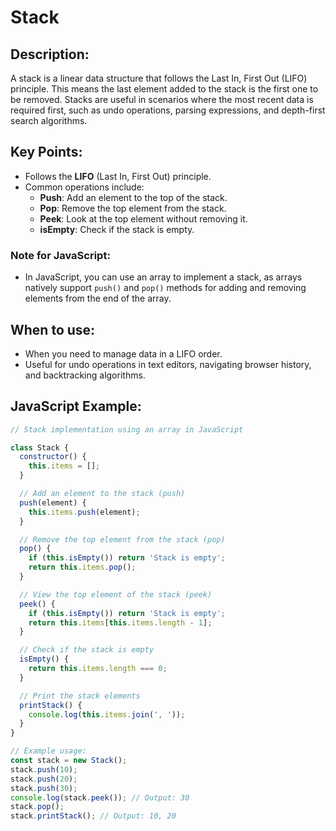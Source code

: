 # Stack

## Description:
A stack is a linear data structure that follows the Last In, First Out (LIFO) principle. This means the last element added to the stack is the first one to be removed. Stacks are useful in scenarios where the most recent data is required first, such as undo operations, parsing expressions, and depth-first search algorithms.

## Key Points:
- Follows the **LIFO** (Last In, First Out) principle.
- Common operations include:
    - **Push**: Add an element to the top of the stack.
    - **Pop**: Remove the top element from the stack.
    - **Peek**: Look at the top element without removing it.
    - **isEmpty**: Check if the stack is empty.

### Note for JavaScript:
- In JavaScript, you can use an array to implement a stack, as arrays natively support `push()` and `pop()` methods for adding and removing elements from the end of the array.

## When to use:
- When you need to manage data in a LIFO order.
- Useful for undo operations in text editors, navigating browser history, and backtracking algorithms.

## JavaScript Example:

```javascript
// Stack implementation using an array in JavaScript

class Stack {
  constructor() {
    this.items = [];
  }

  // Add an element to the stack (push)
  push(element) {
    this.items.push(element);
  }

  // Remove the top element from the stack (pop)
  pop() {
    if (this.isEmpty()) return 'Stack is empty';
    return this.items.pop();
  }

  // View the top element of the stack (peek)
  peek() {
    if (this.isEmpty()) return 'Stack is empty';
    return this.items[this.items.length - 1];
  }

  // Check if the stack is empty
  isEmpty() {
    return this.items.length === 0;
  }

  // Print the stack elements
  printStack() {
    console.log(this.items.join(', '));
  }
}

// Example usage:
const stack = new Stack();
stack.push(10);
stack.push(20);
stack.push(30);
console.log(stack.peek()); // Output: 30
stack.pop();
stack.printStack(); // Output: 10, 20
```